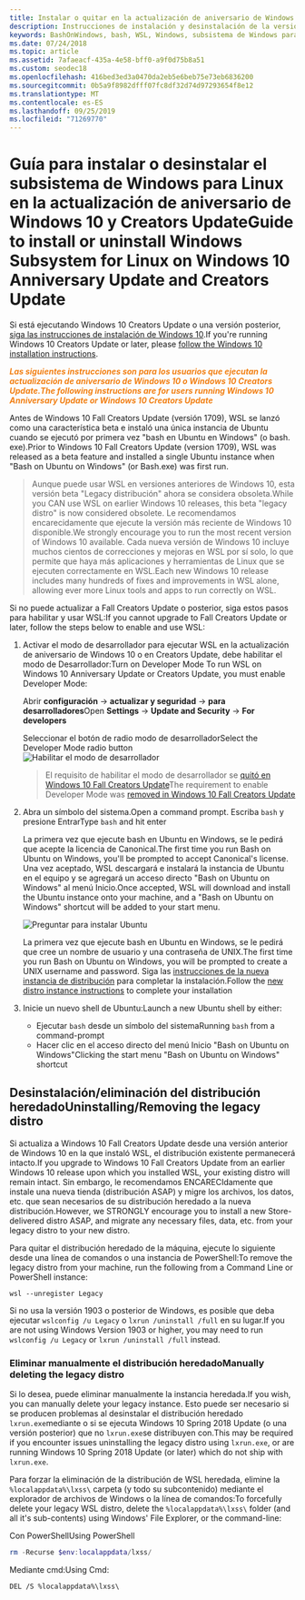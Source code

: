 ```yaml
---
title: Instalar o quitar en la actualización de aniversario de Windows 10 o en Creators Update
description: Instrucciones de instalación y desinstalación de la versión de distribución de la actualización de aniversario de Windows 10
keywords: BashOnWindows, bash, WSL, Windows, subsistema de Windows para Linux, windowssubsystem, Ubuntu, Debian, SuSE, Windows 10, heredado, beta, instalar, quitar, desinstalar, desinstalar, eliminar, desusado
ms.date: 07/24/2018
ms.topic: article
ms.assetid: 7afaeacf-435a-4e58-bff0-a9f0d75b8a51
ms.custom: seodec18
ms.openlocfilehash: 416bed3ed3a0470da2eb5e6beb75e73eb6836200
ms.sourcegitcommit: 0b5a9f8982dfff07fc8df32d74d97293654f8e12
ms.translationtype: MT
ms.contentlocale: es-ES
ms.lasthandoff: 09/25/2019
ms.locfileid: "71269770"
---
```

# <a name="guide-to-install-or-uninstall-windows-subsystem-for-linux-on-windows-10-anniversary-update-and-creators-update"></a><span data-ttu-id="a23b2-104">Guía para instalar o desinstalar el subsistema de Windows para Linux en la actualización de aniversario de Windows 10 y Creators Update</span><span class="sxs-lookup"><span data-stu-id="a23b2-104">Guide to install or uninstall Windows Subsystem for Linux on Windows 10 Anniversary Update and Creators Update</span></span> 

<span data-ttu-id="a23b2-105">Si está ejecutando Windows 10 Creators Update o una versión posterior, [siga las instrucciones de instalación de Windows 10](install-win10.md).</span><span class="sxs-lookup"><span data-stu-id="a23b2-105">If you're running Windows 10 Creators Update or later, please [follow the Windows 10 installation instructions](install-win10.md).</span></span>

<span data-ttu-id="a23b2-106"><strong><em><span style="color: #f28014">Las siguientes instrucciones son para los usuarios que ejecutan la actualización de aniversario de Windows 10 o Windows 10 Creators Update.</span></em></strong></span><span class="sxs-lookup"><span data-stu-id="a23b2-106"><strong><em><span style="color: #f28014">The following instructions are for users running Windows 10 Anniversary Update or Windows 10 Creators Update</span></em></strong></span></span>

<span data-ttu-id="a23b2-107">Antes de Windows 10 Fall Creators Update (versión 1709), WSL se lanzó como una característica beta e instaló una única instancia de Ubuntu cuando se ejecutó por primera vez "bash en Ubuntu en Windows" (o bash. exe).</span><span class="sxs-lookup"><span data-stu-id="a23b2-107">Prior to Windows 10 Fall Creators Update (version 1709), WSL was released as a beta feature and installed a single Ubuntu instance when "Bash on Ubuntu on Windows" (or Bash.exe) was first run.</span></span>

> <span data-ttu-id="a23b2-108">Aunque puede usar WSL en versiones anteriores de Windows 10, esta versión beta "Legacy distribución" ahora se considera obsoleta.</span><span class="sxs-lookup"><span data-stu-id="a23b2-108">While you CAN use WSL on earlier Windows 10 releases, this beta "legacy distro" is now considered obsolete.</span></span> <span data-ttu-id="a23b2-109">Le recomendamos encarecidamente que ejecute la versión más reciente de Windows 10 disponible.</span><span class="sxs-lookup"><span data-stu-id="a23b2-109">We strongly encourage you to run the most recent version of Windows 10 available.</span></span> <span data-ttu-id="a23b2-110">Cada nueva versión de Windows 10 incluye muchos cientos de correcciones y mejoras en WSL por sí solo, lo que permite que haya más aplicaciones y herramientas de Linux que se ejecuten correctamente en WSL.</span><span class="sxs-lookup"><span data-stu-id="a23b2-110">Each new Windows 10 release includes many hundreds of fixes and improvements in WSL alone, allowing ever more Linux tools and apps to run correctly on WSL.</span></span>

<span data-ttu-id="a23b2-111">Si no puede actualizar a Fall Creators Update o posterior, siga estos pasos para habilitar y usar WSL:</span><span class="sxs-lookup"><span data-stu-id="a23b2-111">If you cannot upgrade to Fall Creators Update or later, follow the steps below to enable and use WSL:</span></span>

1. <span data-ttu-id="a23b2-112">Activar el modo de desarrollador para ejecutar WSL en la actualización de aniversario de Windows 10 o en Creators Update, debe habilitar el modo de Desarrollador:</span><span class="sxs-lookup"><span data-stu-id="a23b2-112">Turn on Developer Mode  To run WSL on Windows 10 Anniversary Update or Creators Update, you must enable Developer Mode:</span></span>

    <span data-ttu-id="a23b2-113">Abrir **configuración** -> **actualizar y seguridad** -> **para desarrolladores**</span><span class="sxs-lookup"><span data-stu-id="a23b2-113">Open **Settings** -> **Update and Security** -> **For developers**</span></span>

    <span data-ttu-id="a23b2-114">Seleccionar el botón de radio modo de desarrollador</span><span class="sxs-lookup"><span data-stu-id="a23b2-114">Select the Developer Mode radio button</span></span>  
    ![Habilitar el modo de desarrollador](media/updateAndSecurity.png)

    > <span data-ttu-id="a23b2-116">El requisito de habilitar el modo de desarrollador se [quitó en Windows 10 Fall Creators Update](https://blogs.msdn.microsoft.com/commandline/2017/06/08/developer-mode-no-longer-required-for-windows-subsystem-for-linux/)</span><span class="sxs-lookup"><span data-stu-id="a23b2-116">The requirement to enable Developer Mode was [removed in Windows 10 Fall Creators Update](https://blogs.msdn.microsoft.com/commandline/2017/06/08/developer-mode-no-longer-required-for-windows-subsystem-for-linux/)</span></span>

1. <span data-ttu-id="a23b2-117">Abra un símbolo del sistema.</span><span class="sxs-lookup"><span data-stu-id="a23b2-117">Open a command prompt.</span></span>  <span data-ttu-id="a23b2-118">Escriba `bash` y presione Entrar</span><span class="sxs-lookup"><span data-stu-id="a23b2-118">Type `bash` and hit enter</span></span>

    <span data-ttu-id="a23b2-119">La primera vez que ejecute bash en Ubuntu en Windows, se le pedirá que acepte la licencia de Canonical.</span><span class="sxs-lookup"><span data-stu-id="a23b2-119">The first time you run Bash on Ubuntu on Windows, you'll be prompted to accept Canonical's license.</span></span> <span data-ttu-id="a23b2-120">Una vez aceptado, WSL descargará e instalará la instancia de Ubuntu en el equipo y se agregará un acceso directo "Bash on Ubuntu on Windows" al menú Inicio.</span><span class="sxs-lookup"><span data-stu-id="a23b2-120">Once accepted, WSL will download and install the Ubuntu instance onto your machine, and a "Bash on Ubuntu on Windows" shortcut will be added to your start menu.</span></span>

    ![Preguntar para instalar Ubuntu](media/bashShellInstall.png)

    <span data-ttu-id="a23b2-122">La primera vez que ejecute bash en Ubuntu en Windows, se le pedirá que cree un nombre de usuario y una contraseña de UNIX.</span><span class="sxs-lookup"><span data-stu-id="a23b2-122">The first time you run Bash on Ubuntu on Windows, you will be prompted to create a UNIX username and password.</span></span> <span data-ttu-id="a23b2-123">Siga las [instrucciones de la nueva instancia de distribución](initialize-distro.md) para completar la instalación.</span><span class="sxs-lookup"><span data-stu-id="a23b2-123">Follow the [new distro instance instructions](initialize-distro.md) to complete your installation</span></span>

1. <span data-ttu-id="a23b2-124">Inicie un nuevo shell de Ubuntu:</span><span class="sxs-lookup"><span data-stu-id="a23b2-124">Launch a new Ubuntu shell by either:</span></span>
    * <span data-ttu-id="a23b2-125">Ejecutar `bash` desde un símbolo del sistema</span><span class="sxs-lookup"><span data-stu-id="a23b2-125">Running `bash` from a command-prompt</span></span>
    * <span data-ttu-id="a23b2-126">Hacer clic en el acceso directo del menú Inicio "Bash on Ubuntu on Windows"</span><span class="sxs-lookup"><span data-stu-id="a23b2-126">Clicking the start menu "Bash on Ubuntu on Windows" shortcut</span></span>

    
## <a name="uninstallingremoving-the-legacy-distro"></a><span data-ttu-id="a23b2-127">Desinstalación/eliminación del distribución heredado</span><span class="sxs-lookup"><span data-stu-id="a23b2-127">Uninstalling/Removing the legacy distro</span></span>
<span data-ttu-id="a23b2-128">Si actualiza a Windows 10 Fall Creators Update desde una versión anterior de Windows 10 en la que instaló WSL, el distribución existente permanecerá intacto.</span><span class="sxs-lookup"><span data-stu-id="a23b2-128">If you upgrade to Windows 10 Fall Creators Update from an earlier Windows 10 release upon which you installed WSL, your existing distro will remain intact.</span></span> <span data-ttu-id="a23b2-129">Sin embargo, le recomendamos ENCARECIdamente que instale una nueva tienda (distribución ASAP) y migre los archivos, los datos, etc. que sean necesarios de su distribución heredado a la nueva distribución.</span><span class="sxs-lookup"><span data-stu-id="a23b2-129">However, we STRONGLY encourage you to install a new Store-delivered distro ASAP, and migrate any necessary files, data, etc. from your legacy distro to your new distro.</span></span>

<span data-ttu-id="a23b2-130">Para quitar el distribución heredado de la máquina, ejecute lo siguiente desde una línea de comandos o una instancia de PowerShell:</span><span class="sxs-lookup"><span data-stu-id="a23b2-130">To remove the legacy distro from your machine, run the following from a Command Line or PowerShell instance:</span></span>

```console
wsl --unregister Legacy
```

<span data-ttu-id="a23b2-131">Si no usa la versión 1903 o posterior de Windows, es posible que deba ejecutar `wslconfig /u Legacy` o `lxrun /uninstall /full` en su lugar.</span><span class="sxs-lookup"><span data-stu-id="a23b2-131">If you are not using Windows Version 1903 or higher, you may need to run `wslconfig /u Legacy` or `lxrun /uninstall /full` instead.</span></span> 

### <a name="manually-deleting-the-legacy-distro"></a><span data-ttu-id="a23b2-132">Eliminar manualmente el distribución heredado</span><span class="sxs-lookup"><span data-stu-id="a23b2-132">Manually deleting the legacy distro</span></span>
<span data-ttu-id="a23b2-133">Si lo desea, puede eliminar manualmente la instancia heredada.</span><span class="sxs-lookup"><span data-stu-id="a23b2-133">If you wish, you can manually delete your legacy instance.</span></span> <span data-ttu-id="a23b2-134">Esto puede ser necesario si se producen problemas al desinstalar el distribución heredado `lxrun.exe`mediante o si se ejecuta Windows 10 Spring 2018 Update (o una versión posterior) que no `lxrun.exe`se distribuyen con.</span><span class="sxs-lookup"><span data-stu-id="a23b2-134">This may be required if you encounter issues uninstalling the legacy distro using `lxrun.exe`, or are running Windows 10 Spring 2018 Update (or later) which do not ship with `lxrun.exe`.</span></span>

<span data-ttu-id="a23b2-135">Para forzar la eliminación de la distribución de WSL heredada, elimine la `%localappdata%\lxss\` carpeta (y todo su subcontenido) mediante el explorador de archivos de Windows o la línea de comandos:</span><span class="sxs-lookup"><span data-stu-id="a23b2-135">To forcefully delete your legacy WSL distro, delete the `%localappdata%\lxss\` folder (and all it's sub-contents) using Windows' File Explorer, or the command-line:</span></span>

<span data-ttu-id="a23b2-136">Con PowerShell</span><span class="sxs-lookup"><span data-stu-id="a23b2-136">Using PowerShell</span></span>
```powershell
rm -Recurse $env:localappdata/lxss/
```

<span data-ttu-id="a23b2-137">Mediante cmd:</span><span class="sxs-lookup"><span data-stu-id="a23b2-137">Using Cmd:</span></span>
```console
DEL /S %localappdata%\lxss\
```

